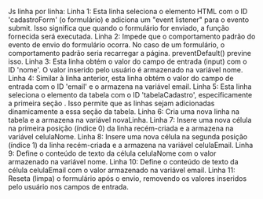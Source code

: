 Js linha por linha:
Linha 1: Esta linha seleciona o elemento HTML com o ID 'cadastroForm' (o formulário) e adiciona um "event listener" para o evento submit. Isso significa que quando o formulário for enviado, a função fornecida será executada.
Linha 2: Impede que o comportamento padrão do evento de envio do formulário ocorra. No caso de um formulário, o comportamento padrão seria recarregar a página. preventDefault() previne isso.
Linha 3: Esta linha obtém o valor do campo de entrada (input) com o ID 'nome'. O valor inserido pelo usuário é armazenado na variável nome.
Linha 4: Similar à linha anterior, esta linha obtém o valor do campo de entrada com o ID 'email' e o armazena na variável email.
Linha 5: Esta linha seleciona o elemento da tabela com o ID 'tabelaCadastro', especificamente a primeira seção <tbody>. Isso permite que as linhas sejam adicionadas dinamicamente a essa seção da tabela.
Linha 6: Cria uma nova linha na tabela e a armazena na variável novaLinha.
Linha 7: Insere uma nova célula na primeira posição (índice 0) da linha recém-criada e a armazena na variável celulaNome.
Linha 8: Insere uma nova célula na segunda posição (índice 1) da linha recém-criada e a armazena na variável celulaEmail.
Linha 9: Define o conteúdo de texto da célula celulaNome com o valor armazenado na variável nome.
Linha 10: Define o conteúdo de texto da célula celulaEmail com o valor armazenado na variável email.
Linha 11: Reseta (limpa) o formulário após o envio, removendo os valores inseridos pelo usuário nos campos de entrada.
